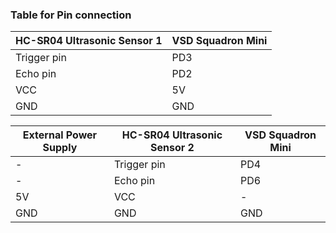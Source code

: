 ###  Table for Pin connection
| HC-SR04 Ultrasonic Sensor 1| VSD Squadron Mini |
| ------------- | ------------- |
| Trigger pin | PD3 |
| Echo pin | PD2 |
| VCC | 5V |
| GND | GND |

| External Power Supply | HC-SR04 Ultrasonic Sensor 2| VSD Squadron Mini |
| ------------- | ------------- | ------------- |
| - | Trigger pin | PD4 |
| - | Echo pin | PD6 |
| 5V | VCC | - |
| GND | GND | GND |
